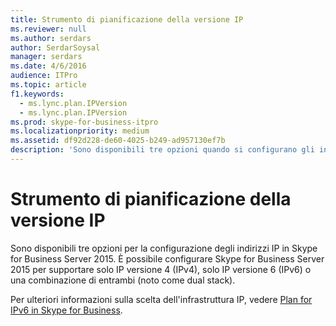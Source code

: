```yaml
---
title: Strumento di pianificazione della versione IP
ms.reviewer: null
ms.author: serdars
author: SerdarSoysal
manager: serdars
ms.date: 4/6/2016
audience: ITPro
ms.topic: article
f1.keywords:
  - ms.lync.plan.IPVersion
  - ms.lync.plan.IPVersion
ms.prod: skype-for-business-itpro
ms.localizationpriority: medium
ms.assetid: df92d228-de60-4025-b249-ad957130ef7b
description: 'Sono disponibili tre opzioni quando si configurano gli indirizzi IP in Skype for Business Server 2015: è possibile configurare Skype for Business Server 2015 per supportare solo IP versione 4 (IPv4), solo IP versione 6 (IPv6) o una combinazione di entrambi (noto come dual stack).'
---
```


# <a name="ip-version-planning-tool"></a>Strumento di pianificazione della versione IP
 
Sono disponibili tre opzioni per la configurazione degli indirizzi IP in Skype for Business Server 2015. È possibile configurare Skype for Business Server 2015 per supportare solo IP versione 4 (IPv4), solo IP versione 6 (IPv6) o una combinazione di entrambi (noto come dual stack).
  
Per ulteriori informazioni sulla scelta dell'infrastruttura IP, vedere [Plan for IPv6 in Skype for Business](../../plan-your-deployment/network-requirements/ipv6.md).
  

